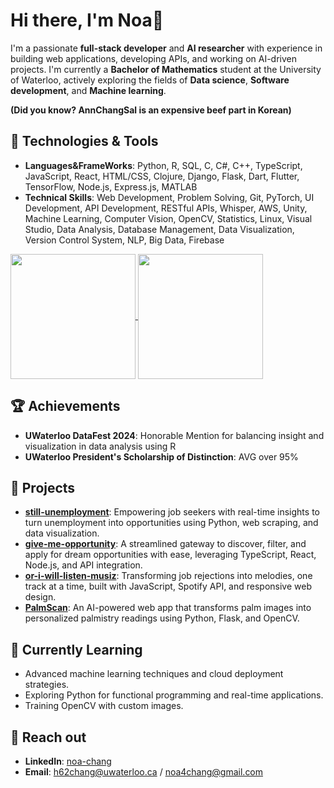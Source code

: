 # Hi there, I'm Noa👋

I'm a passionate **full-stack developer** and **AI researcher** with experience in building web applications, developing APIs, and working on AI-driven projects. 
I'm currently a **Bachelor of Mathematics** student at the University of Waterloo, actively exploring the fields of **Data science**, **Software development**, and **Machine learning**.

**(Did you know? AnnChangSal is an expensive beef part in Korean)**

## 🚀 Technologies & Tools
- **Languages&FrameWorks**: Python, R, SQL, C, C#, C++, TypeScript, JavaScript, React, HTML/CSS, Clojure, Django, Flask, Dart, Flutter, TensorFlow, Node.js, Express.js, MATLAB
- **Technical Skills**: Web Development, Problem Solving, Git, PyTorch, UI Development, API Development, RESTful APIs, Whisper, AWS, Unity, Machine Learning, Computer Vision, OpenCV, Statistics, Linux, Visual Studio, Data Analysis, Database Management, Data Visualization, Version Control System, NLP, Big Data, Firebase

<a href="https://github.com/anuraghazra/github-readme-stats">
  <img height=200 align="center" src="https://github-readme-stats.vercel.app/api/top-langs/?username=AnnChangSal&layout=compact&theme=radical" />
</a>

<a href="https://skillicons.dev">
  <img height=200 align="center" src="https://skillicons.dev/icons?i=aws,c,cs,cpp,clojure,css,dart,django,firebase,flask,flutter,git,github,heroku,html,js,linux,latex,mysql,nextjs,nodejs,npm,opencv,postgres,py,pytorch,r,react,swift,ts,unity,visualstudio&perline=8" />
</a>

## 🏆 Achievements
- **UWaterloo DataFest 2024**: Honorable Mention for balancing insight and visualization in data analysis using R
- **UWaterloo President's Scholarship of Distinction**: AVG over 95%

## 🔧 Projects
- **[still-unemployment](https://github.com/AnnChangSal/still-unemployment)**: Empowering job seekers with real-time insights to turn unemployment into opportunities using Python, web scraping, and data visualization.
- **[give-me-opportunity](https://github.com/AnnChangSal/give-me-opportunity)**: A streamlined gateway to discover, filter, and apply for dream opportunities with ease, leveraging TypeScript, React, Node.js, and API integration.
- **[or-i-will-listen-musiz](https://github.com/AnnChangSal/or-i-will-listen-muzic)**: Transforming job rejections into melodies, one track at a time, built with JavaScript, Spotify API, and responsive web design.
- **[PalmScan](https://github.com/AnnChangSal/palmscan)**: An AI-powered web app that transforms palm images into personalized palmistry readings using Python, Flask, and OpenCV.



## 🌱 Currently Learning
- Advanced machine learning techniques and cloud deployment strategies.
- Exploring Python for functional programming and real-time applications.
- Training OpenCV with custom images.

## 💬 Reach out
- **LinkedIn**: [noa-chang](https://www.linkedin.com/in/noachang/)
- **Email**: h62chang@uwaterloo.ca / noa4chang@gmail.com
